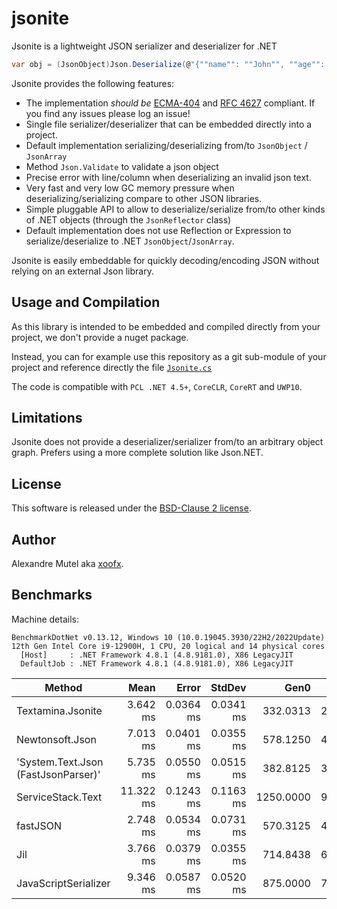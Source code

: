 # jsonite

Jsonite is a lightweight JSON serializer and deserializer for .NET

```C#
var obj = (JsonObject)Json.Deserialize(@"{""name"": ""John"", ""age"": 26}")
```

Jsonite provides the following features:

- The implementation *should be* [ECMA-404](http://www.ecma-international.org/publications/files/ECMA-ST/ECMA-404.pdf) and [RFC 4627](https://tools.ietf.org/html/rfc4627) compliant. If you find any issues please log an issue!
- Single file serializer/deserializer that can be embedded directly into a project.
- Default implementation serializing/deserializing from/to `JsonObject` / `JsonArray`
- Method `Json.Validate` to validate a json object
- Precise error with line/column when deserializing an invalid json text.
- Very fast and very low GC memory pressure when deserializing/serializing compare to other JSON libraries.
- Simple pluggable API to allow to deserialize/serialize from/to other kinds of .NET objects (through the `JsonReflector` class)
- Default implementation does not use Reflection or Expression to serialize/deserialize to .NET `JsonObject`/`JsonArray`.

Jsonite is easily embeddable for quickly decoding/encoding JSON without relying on an external Json library.

## Usage and Compilation

As this library is intended to be embedded and compiled directly from your project, we don't provide a nuget package.

Instead, you can for example use this repository as a git sub-module of your project and reference directly the file [`Jsonite.cs`](https://github.com/xoofx/jsonite/blob/master/src/Jsonite/Jsonite.cs)

The code is compatible with `PCL .NET 4.5+`, `CoreCLR`, `CoreRT` and `UWP10`.

## Limitations

Jsonite does not provide a deserializer/serializer from/to an arbitrary object graph. Prefers using a more complete solution like Json.NET.

## License
This software is released under the [BSD-Clause 2 license](http://opensource.org/licenses/BSD-2-Clause). 

## Author

Alexandre Mutel aka [xoofx](http://xoofx.com).

## Benchmarks

Machine details:

```
BenchmarkDotNet v0.13.12, Windows 10 (10.0.19045.3930/22H2/2022Update)
12th Gen Intel Core i9-12900H, 1 CPU, 20 logical and 14 physical cores
  [Host]     : .NET Framework 4.8.1 (4.8.9181.0), X86 LegacyJIT
  DefaultJob : .NET Framework 4.8.1 (4.8.9181.0), X86 LegacyJIT
```

| Method                              | Mean      | Error     | StdDev    | Gen0      | Gen1     | Gen2     | Allocated |
|------------------------------------ |----------:|----------:|----------:|----------:|---------:|---------:|----------:|
| Textamina.Jsonite                   |  3.642 ms | 0.0364 ms | 0.0341 ms |  332.0313 | 222.6563 |        - |   1.89 MB |
| Newtonsoft.Json                     |  7.013 ms | 0.0401 ms | 0.0355 ms |  578.1250 | 445.3125 |        - |   3.38 MB |
| 'System.Text.Json (FastJsonParser)' |  5.735 ms | 0.0550 ms | 0.0515 ms |  382.8125 | 382.8125 | 382.8125 |   1.58 MB |
| ServiceStack.Text                   | 11.322 ms | 0.1243 ms | 0.1163 ms | 1250.0000 | 984.3750 | 500.0000 |   6.62 MB |
| fastJSON                            |  2.748 ms | 0.0534 ms | 0.0731 ms |  570.3125 | 453.1250 | 238.2813 |   2.99 MB |
| Jil                                 |  3.766 ms | 0.0379 ms | 0.0355 ms |  714.8438 | 691.4063 |        - |   4.28 MB |
| JavaScriptSerializer                |  9.346 ms | 0.0587 ms | 0.0520 ms |  875.0000 | 734.3750 |        - |   5.13 MB |
